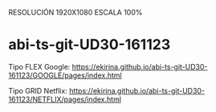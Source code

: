 RESOLUCIÓN 1920X1080 ESCALA 100%

# abi-ts-git-UD30-161123
Tipo FLEX Google:
https://ekirina.github.io/abi-ts-git-UD30-161123/GOOGLE/pages/index.html

Tipo GRID Netflix:
https://ekirina.github.io/abi-ts-git-UD30-161123/NETFLIX/pages/index.html
